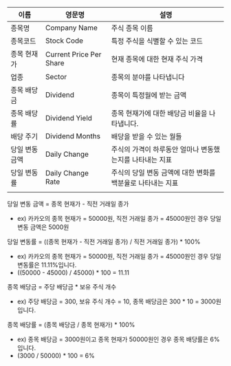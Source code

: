 
| 이름           | 영문명                  | 설명                                                       |
| -------------- | ----------------------- | ---------------------------------------------------------- |
| 종목명         | Company Name            | 주식 종목 이름                                             |
| 종목코드       | Stock Code              | 특정 주식을 식별할 수 있는 코드                            |
| 종목 현재가    | Current Price Per Share | 현재 종목에 대한 현재 주식 가격                            |
| 업종           | Sector                  | 종목의 분야를 나타냅니다                                   |
| 종목 배당금    | Dividend                | 종목이 특정월에 받는 금액                                  |
| 종목 배당률    | Dividend Yield          | 종목 현재가에 대한 배당금 비율을 나타냅니다.                              |
| 배당 주기      | Dividend Months         | 배당을 받을 수 있는 월들                                   |
| 당일 변동 금액 | Daily Change            | 주식의 가격이 하루동안 얼마나 변동했는지를 나타내는 지표   |
| 당일 변동률    | Daily Change Rate       | 주식의 당일 변동 금액에 대한 변화를 백분율로 나타내는 지표 |
|                |                         |                                                            |


당일 변동 금액 = 종목 현재가 - 직전 거래일 종가
- ex) 카카오의 종목 현재가 = 50000원, 직전 거래일 종가 = 45000원인 경우 당일 변동 금액은 5000원

당일 변동률 = ((종목 현재가 - 직전 거래일 종가) / 직전 거래일 종가) * 100%
- ex) 카카오의 종목 현재가 = 50000원, 직전 거래일 종가 = 45000원인 경우 당일 변동률은 11.11%입니다.
- ((50000 - 45000) / 45000) * 100 = 11.11

종목 배당금 = 주당 배당금 * 보유 주식 개수
- ex) 주당 배당금 = 300, 보유 주식 개수 = 10, 종목 배당금은 300 * 10 = 3000원입니다.

종목 배당률 = (종목 배당금 / 종목 현재가) * 100%
- ex) 종목 배당금 = 3000원이고 종목 현재가 50000원인 경우 종목 배당률은 6%입니다.
- (3000 / 50000) * 100 = 6%


